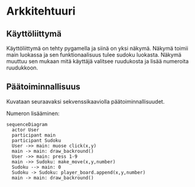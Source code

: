 # Arkkitehtuuri

## Käyttöliittymä

Käyttöliittymä on tehty pygamella ja siinä on yksi näkymä. Näkymä toimii main luokassa ja sen funktionaalisuus tulee sudoku luokasta. Näkymä muuttuu sen mukaan mitä käyttäjä valitsee ruudukosta ja lisää numeroita ruudukkoon.

## Päätoiminnallisuus

Kuvataan seuraavaksi sekvenssikaaviolla päätoiminnallisuudet.

Numeron lisääminen:
```mermaid
sequenceDiagram
  actor User
  participant main
  participant Sudoku
  User ->> main: muose click(x,y)
  main -> main: draw_backround()
  User ->> main: press 1-9
  main ->> Sudoku: make_move(x,y,number)
  Sudoku --> main: 0
  Sudoku -> Sudoku: player_board.append(x,y,number)
  main -> main: draw_backround()
```
